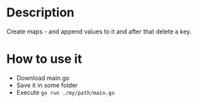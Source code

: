 # Description

Create maps - and append values to it and after that delete a key.

# How to use it

* Download main.go
* Save it in some folder
* Execute `go run ./my/path/main.go`